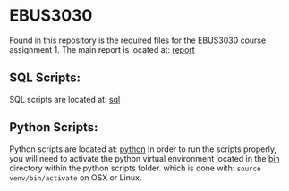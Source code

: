 # EBUS3030

Found in this repository is the required files for the EBUS3030 course assignment 1.
The main report is located at: [report](Report/EBUS3030_Report.pdf)

## SQL Scripts:

SQL scripts are located at: [sql](Report/Data_Analysis/Scripts/sql)

## Python Scripts:

Python scripts are located at: [python](Report/Data_Analysis/Scripts/parsedata)
In order to run the scripts properly, you will need to activate the python virtual environment 
located in the [bin](Report/Data_Analysis/Scripts/parsedata/bin) directory
within the python scripts folder. which is done with: `source venv/bin/activate` on OSX or Linux.